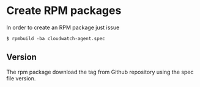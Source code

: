 # Create RPM packages

In order to create an RPM package just issue

```
$ rpmbuild -ba cloudwatch-agent.spec
```

## Version

The rpm package download the tag from Github repository using the spec
file version.

